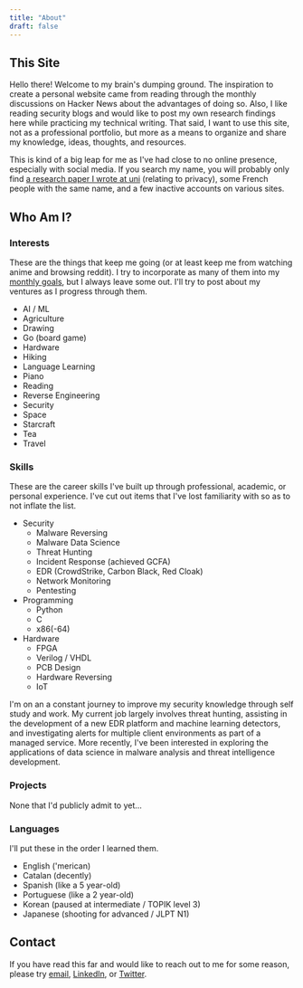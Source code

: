 ```yaml
---
title: "About"
draft: false
---
```


## This Site

Hello there! Welcome to my brain's dumping ground. The inspiration to create a personal website came from reading through the monthly discussions on Hacker News about the advantages of doing so. Also, I like reading security blogs and would like to post my own research findings here while practicing my technical writing. That said, I want to use this site, not as a professional portfolio, but more as a means to organize and share my knowledge, ideas, thoughts, and resources.

This is kind of a big leap for me as I've had close to no online presence, especially with social media. If you search my name, you will probably only find [a research paper I wrote at uni](https://ieeexplore.ieee.org/document/7366991) (relating to privacy), some French people with the same name, and a few inactive accounts on various sites.

## Who Am I?

### Interests

These are the things that keep me going (or at least keep me from watching anime and browsing reddit). I try to incorporate as many of them into my [monthly goals](/goals), but I always leave some out. I'll try to post about my ventures as I progress through them.

- AI / ML
- Agriculture
- Drawing
- Go (board game)
- Hardware
- Hiking
- Language Learning
- Piano
- Reading
- Reverse Engineering
- Security
- Space
- Starcraft
- Tea
- Travel

### Skills

These are the career skills I've built up through professional, academic, or personal experience. I've cut out items that I've lost familiarity with so as to not inflate the list.

- Security
  - Malware Reversing
  - Malware Data Science
  - Threat Hunting
  - Incident Response (achieved GCFA)
  - EDR (CrowdStrike, Carbon Black, Red Cloak)
  - Network Monitoring
  - Pentesting
- Programming
  - Python
  - C
  - x86(-64)
- Hardware
  - FPGA
  - Verilog / VHDL
  - PCB Design
  - Hardware Reversing
  - IoT

I'm on an a constant journey to improve my security knowledge through self study and work. My current job largely involves threat hunting, assisting in the development of a new EDR platform and machine learning detectors, and investigating alerts for multiple client environments as part of a managed service. More recently, I've been interested in exploring the applications of data science in malware analysis and threat intelligence development.

### Projects

None that I'd publicly admit to yet...

### Languages

I'll put these in the order I learned them.

- English ('merican)
- Catalan (decently)
- Spanish (like a 5 year-old)
- Portuguese (like a 2 year-old)
- Korean (paused at intermediate / TOPIK level 3)
- Japanese (shooting for advanced / JLPT N1)

## Contact

If you have read this far and would like to reach out to me for some reason, please try [email](mailto:patrickarmengol@protonmail.com), [LinkedIn](https://www.linkedin.com/in/patrickarmengol/), or [Twitter](https://twitter.com/patrickarmengol).
